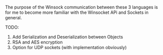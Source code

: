 The purpose of the Winsock communication between these 3 languages is for me to become more familiar with the Winsocket APi and Sockets in general.


TODO: 
1. Add Serialization and Deserialization between Objects
2. RSA and AES encryption
3. Option for UDP sockets (with implementation obviously)
